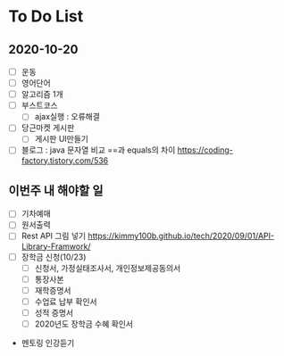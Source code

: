 # To Do List

## 2020-10-20

- [ ] 운동
- [ ] 영어단어
- [ ] 알고리즘 1개
- [ ] 부스트코스
  - [ ] ajax실행 : 오류해결
- [ ] 당근마켓 게시판
  - [ ] 게시판 UI만들기
- [ ] 블로그 : java 문자열 비교 ==과 equals의 차이
https://coding-factory.tistory.com/536

## 이번주 내 해야할 일

- [ ] 기차예매
- [ ] 원서출력
- [ ] Rest API 그림 넣기 <https://kimmy100b.github.io/tech/2020/09/01/API-Library-Framwork/>
- [ ] 장학금 신청(10/23)
    - [ ] 신청서, 가정실태조사서, 개인정보제공동의서
    - [ ] 통장사본
    - [ ] 재학증명서
    - [ ] 수업료 납부 확인서
    - [ ] 성적 증명서
    - [ ] 2020년도 장학금 수혜 확인서
- 멘토링 인강듣기